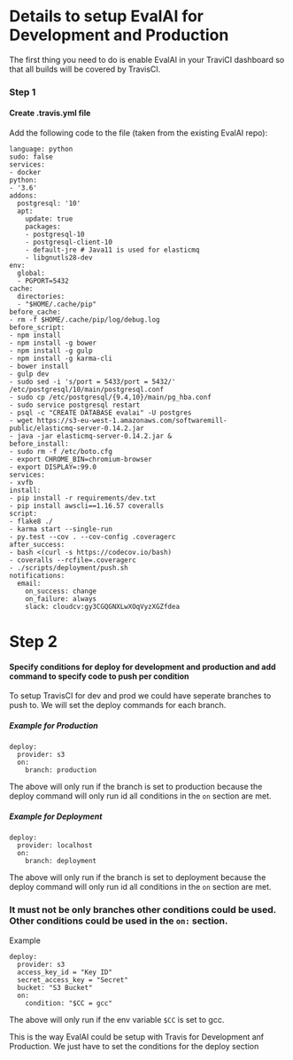 # Details to setup EvalAI for Development and Production

The first thing you need to do is enable EvalAI in your TraviCI dashboard so that all builds will be covered by TravisCI.

### Step 1
#### Create .travis.yml file

Add the following code to the file (taken from the existing EvalAI repo):

```
language: python
sudo: false
services:
- docker
python:
- '3.6'
addons:
  postgresql: '10'
  apt:
    update: true
    packages:
    - postgresql-10
    - postgresql-client-10
    - default-jre # Java11 is used for elasticmq
    - libgnutls28-dev
env:
  global:
  - PGPORT=5432
cache:
  directories:
  - "$HOME/.cache/pip"
before_cache:
- rm -f $HOME/.cache/pip/log/debug.log
before_script:
- npm install
- npm install -g bower
- npm install -g gulp
- npm install -g karma-cli
- bower install
- gulp dev
- sudo sed -i 's/port = 5433/port = 5432/' /etc/postgresql/10/main/postgresql.conf
- sudo cp /etc/postgresql/{9.4,10}/main/pg_hba.conf
- sudo service postgresql restart
- psql -c "CREATE DATABASE evalai" -U postgres
- wget https://s3-eu-west-1.amazonaws.com/softwaremill-public/elasticmq-server-0.14.2.jar
- java -jar elasticmq-server-0.14.2.jar &
before_install:
- sudo rm -f /etc/boto.cfg
- export CHROME_BIN=chromium-browser
- export DISPLAY=:99.0
services:
- xvfb
install:
- pip install -r requirements/dev.txt
- pip install awscli==1.16.57 coveralls
script:
- flake8 ./
- karma start --single-run
- py.test --cov . --cov-config .coveragerc
after_success:
- bash <(curl -s https://codecov.io/bash)
- coveralls --rcfile=.coveragerc
- ./scripts/deployment/push.sh
notifications:
  email:
    on_success: change
    on_failure: always
    slack: cloudcv:gy3CGQGNXLwXOqVyzXGZfdea
```

# Step 2
#### Specify conditions for deploy for development and production and add command to specify code to push per condition

To setup TravisCI for dev and prod we could have seperate branches to push to. We will set the deploy commands for each branch.

##### Example for Production

```
deploy:
  provider: s3
  on:
    branch: production
```

The above will only run if the branch is set to production because the deploy command will only run id all conditions in the `on` section are met.

##### Example for Deployment

```
deploy:
  provider: localhost
  on:
    branch: deployment
```

The above will only run if the branch is set to deployment because the deploy command will only run id all conditions in the `on` section are met.

### It must not be only branches other conditions could be used. Other conditions could be used in the `on:` section.

Example

```
deploy:
  provider: s3
  access_key_id = "Key ID"
  secret_access_key = "Secret"
  bucket: "S3 Bucket"
  on:
    condition: "$CC = gcc"
 ```
 
 The above will only run if the env variable `$CC` is set to gcc.
 
 This is the way EvalAI could be setup with Travis for Development anf Production. We just have to set the conditions for the deploy section



